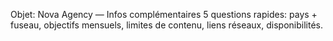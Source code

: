 Objet: Nova Agency — Infos complémentaires
5 questions rapides: pays + fuseau, objectifs mensuels, limites de contenu, liens réseaux, disponibilités.
